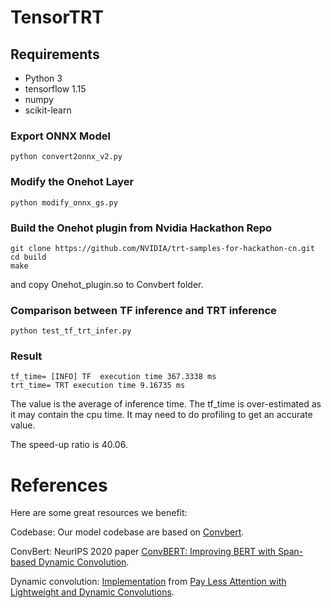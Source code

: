 # TensorTRT

## Requirements
* Python 3
* tensorflow 1.15
* numpy
* scikit-learn

### Export ONNX Model
```python convert2onnx_v2.py```

### Modify the Onehot Layer 
```python modify_onnx_gs.py```

### Build the Onehot plugin from Nvidia Hackathon Repo
```
git clone https://github.com/NVIDIA/trt-samples-for-hackathon-cn.git
cd build
make
```
and copy Onehot_plugin.so to Convbert folder.

### Comparison between TF inference and TRT inference
```python test_tf_trt_infer.py```

### Result
```
tf_time= [INFO] TF  execution time 367.3338 ms
trt_time= TRT execution time 9.16735 ms
```
The value is the average of inference time. The tf_time is over-estimated as it may contain the cpu time. It may need to do profiling to get an accurate value.

The speed-up ratio is 40.06.


# References

Here are some great resources we benefit:

Codebase: Our model codebase are based on [Convbert](https://github.com/yitu-opensource/ConvBert).

ConvBert: NeurIPS 2020 paper [ConvBERT: Improving BERT with Span-based Dynamic Convolution](https://arxiv.org/abs/2008.02496).

Dynamic convolution: [Implementation](https://github.com/pytorch/fairseq/blob/265791b727b664d4d7da3abd918a3f6fb70d7337/fairseq/modules/lightconv_layer/lightconv_layer.py#L75) from [Pay Less Attention with Lightweight and Dynamic Convolutions](https://openreview.net/pdf?id=SkVhlh09tX).
